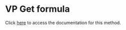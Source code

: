 <!---->
# VP Get formula

Click [here](https://developer.4d.com/docs/ViewPro/method-list#vp-get-formula) to access the documentation for this method.

